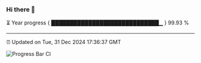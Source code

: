 ### Hi there 👋

⏳ Year progress { █████████████████████████████▁ } 99.93 %

---

⏰ Updated on Tue, 31 Dec 2024 17:36:37 GMT

![Progress Bar CI](https://github.com/IshwaranRudhara/GIT-ACTION/workflows/Progress%20Bar%20CI/badge.svg)
